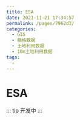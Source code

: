 ```yaml
---
title: ESA
date: 2021-11-21 17:34:57
permalink: /pages/7962d3/
categories:
  - GIS
  - 栅格数据
  - 土地利用数据
  - 10m土地利用数据
tags:
  - 
---
```

# ESA

::: tip
开发中
:::

